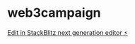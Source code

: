 # web3campaign

[Edit in StackBlitz next generation editor ⚡️](https://stackblitz.com/~/github.com/adhvaitaganesh/web3campaign)